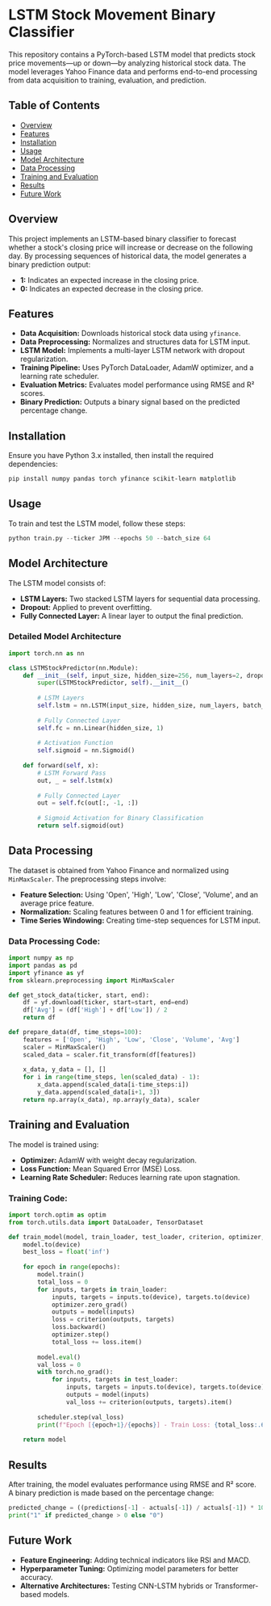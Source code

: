 # LSTM Stock Movement Binary Classifier

This repository contains a PyTorch-based LSTM model that predicts stock price movements—up or down—by analyzing historical stock data. The model leverages Yahoo Finance data and performs end-to-end processing from data acquisition to training, evaluation, and prediction.

## Table of Contents

- [Overview](#overview)
- [Features](#features)
- [Installation](#installation)
- [Usage](#usage)
- [Model Architecture](#model-architecture)
- [Data Processing](#data-processing)
- [Training and Evaluation](#training-and-evaluation)
- [Results](#results)
- [Future Work](#future-work)

## Overview

This project implements an LSTM-based binary classifier to forecast whether a stock's closing price will increase or decrease on the following day. By processing sequences of historical data, the model generates a binary prediction output:
- **1:** Indicates an expected increase in the closing price.
- **0:** Indicates an expected decrease in the closing price.

## Features

- **Data Acquisition:** Downloads historical stock data using `yfinance`.
- **Data Preprocessing:** Normalizes and structures data for LSTM input.
- **LSTM Model:** Implements a multi-layer LSTM network with dropout regularization.
- **Training Pipeline:** Uses PyTorch DataLoader, AdamW optimizer, and a learning rate scheduler.
- **Evaluation Metrics:** Evaluates model performance using RMSE and R² scores.
- **Binary Prediction:** Outputs a binary signal based on the predicted percentage change.

## Installation

Ensure you have Python 3.x installed, then install the required dependencies:

```bash
pip install numpy pandas torch yfinance scikit-learn matplotlib
```

## Usage

To train and test the LSTM model, follow these steps:

```python
python train.py --ticker JPM --epochs 50 --batch_size 64
```

## Model Architecture

The LSTM model consists of:
- **LSTM Layers:** Two stacked LSTM layers for sequential data processing.
- **Dropout:** Applied to prevent overfitting.
- **Fully Connected Layer:** A linear layer to output the final prediction.

### Detailed Model Architecture

```python
import torch.nn as nn

class LSTMStockPredictor(nn.Module):
    def __init__(self, input_size, hidden_size=256, num_layers=2, dropout=0.3):
        super(LSTMStockPredictor, self).__init__()
        
        # LSTM Layers
        self.lstm = nn.LSTM(input_size, hidden_size, num_layers, batch_first=True, dropout=dropout)
        
        # Fully Connected Layer
        self.fc = nn.Linear(hidden_size, 1)
        
        # Activation Function
        self.sigmoid = nn.Sigmoid()
    
    def forward(self, x):
        # LSTM Forward Pass
        out, _ = self.lstm(x)
        
        # Fully Connected Layer
        out = self.fc(out[:, -1, :])
        
        # Sigmoid Activation for Binary Classification
        return self.sigmoid(out)
```

## Data Processing

The dataset is obtained from Yahoo Finance and normalized using `MinMaxScaler`. The preprocessing steps involve:
- **Feature Selection:** Using 'Open', 'High', 'Low', 'Close', 'Volume', and an average price feature.
- **Normalization:** Scaling features between 0 and 1 for efficient training.
- **Time Series Windowing:** Creating time-step sequences for LSTM input.

### Data Processing Code:

```python
import numpy as np
import pandas as pd
import yfinance as yf
from sklearn.preprocessing import MinMaxScaler

def get_stock_data(ticker, start, end):
    df = yf.download(ticker, start=start, end=end)
    df['Avg'] = (df['High'] + df['Low']) / 2  
    return df

def prepare_data(df, time_steps=100):
    features = ['Open', 'High', 'Low', 'Close', 'Volume', 'Avg']
    scaler = MinMaxScaler()
    scaled_data = scaler.fit_transform(df[features])
    
    x_data, y_data = [], []
    for i in range(time_steps, len(scaled_data) - 1):
        x_data.append(scaled_data[i-time_steps:i])
        y_data.append(scaled_data[i+1, 3])
    return np.array(x_data), np.array(y_data), scaler
```

## Training and Evaluation

The model is trained using:
- **Optimizer:** AdamW with weight decay regularization.
- **Loss Function:** Mean Squared Error (MSE) Loss.
- **Learning Rate Scheduler:** Reduces learning rate upon stagnation.

### Training Code:

```python
import torch.optim as optim
from torch.utils.data import DataLoader, TensorDataset

def train_model(model, train_loader, test_loader, criterion, optimizer, scheduler, epochs=50):
    model.to(device)
    best_loss = float('inf')
    
    for epoch in range(epochs):
        model.train()
        total_loss = 0
        for inputs, targets in train_loader:
            inputs, targets = inputs.to(device), targets.to(device)
            optimizer.zero_grad()
            outputs = model(inputs)
            loss = criterion(outputs, targets)
            loss.backward()
            optimizer.step()
            total_loss += loss.item()
        
        model.eval()
        val_loss = 0
        with torch.no_grad():
            for inputs, targets in test_loader:
                inputs, targets = inputs.to(device), targets.to(device)
                outputs = model(inputs)
                val_loss += criterion(outputs, targets).item()
        
        scheduler.step(val_loss)
        print(f"Epoch [{epoch+1}/{epochs}] - Train Loss: {total_loss:.6f}, Val Loss: {val_loss:.6f}")
    
    return model
```

## Results

After training, the model evaluates performance using RMSE and R² score. A binary prediction is made based on the percentage change:

```python
predicted_change = ((predictions[-1] - actuals[-1]) / actuals[-1]) * 100
print("1" if predicted_change > 0 else "0")
```

## Future Work

- **Feature Engineering:** Adding technical indicators like RSI and MACD.
- **Hyperparameter Tuning:** Optimizing model parameters for better accuracy.
- **Alternative Architectures:** Testing CNN-LSTM hybrids or Transformer-based models.


